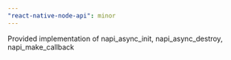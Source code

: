 ```yaml
---
"react-native-node-api": minor
---
```


Provided implementation of napi_async_init, napi_async_destroy, napi_make_callback
